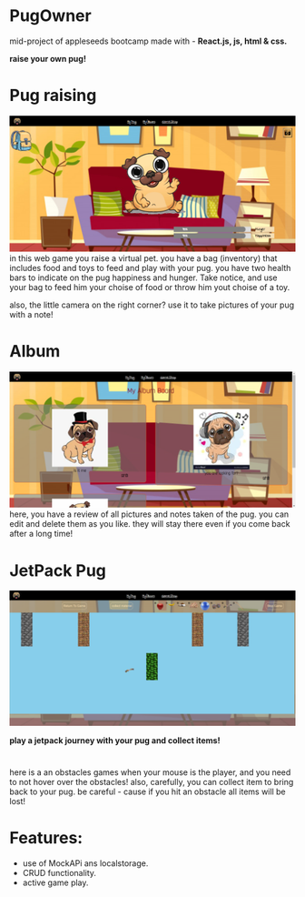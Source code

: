 # PugOwner

mid-project of appleseeds bootcamp made with - **React.js, js, html & css.**

**raise your own pug!**

# Pug raising
![alt text](https://github.com/ArielMoi/PugOwner/blob/main/src/img/screenshot1.png)
in this web game you raise a virtual pet. you have a bag (inventory) that includes food and toys to feed and play with your pug.
you have two health bars to indicate on the pug happiness and hunger. Take notice, and use your bag to feed him your choise
of food or throw him yout choise of a toy.

also, the little camera on the right corner? use it to take pictures of your pug with a note!

# Album
![alt text](https://github.com/ArielMoi/PugOwner/blob/main/src/img/screenshot2.png)
here, you have a review of all pictures and notes taken of the pug.
you can edit and delete them as you like. they will stay there even if you come back
after a long time!

# JetPack Pug
![alt text](https://github.com/ArielMoi/PugOwner/blob/main/src/img/screenshot3.png)

**play a jetpack journey with your pug and collect items!**
#
here is a an obstacles games when your mouse is the player, and you need to not hover over the obstacles!
also, carefully, you can collect item to bring back to your pug.
be careful - cause if you hit an obstacle all items will be lost!

#

# Features:
- use of MockAPi ans localstorage.
- CRUD functionality.
- active game play.
